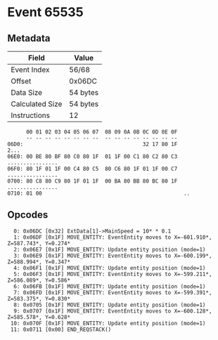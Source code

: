 # Event 65535

## Metadata

| Field           | Value    |
|-----------------|----------|
| Event Index     | 56/68    |
| Offset          | 0x06DC   |
| Data Size       | 54 bytes |
| Calculated Size | 54 bytes |
| Instructions    | 12       |

```
      00 01 02 03 04 05 06 07  08 09 0A 0B 0C 0D 0E 0F
      -- -- -- -- -- -- -- --  -- -- -- -- -- -- -- --
06D0:                                      32 17 80 1F              2...
06E0: 00 BE 80 BF 80 C0 80 1F  01 1F 00 C1 80 C2 80 C3  ................
06F0: 80 1F 01 1F 00 C4 80 C5  80 C6 80 1F 01 1F 00 C7  ................
0700: 80 C8 80 C9 80 1F 01 1F  00 BA 80 BB 80 BC 80 1F  ................
0710: 01 00                                             ..              
```

## Opcodes

```
  0: 0x06DC [0x32] ExtData[1]->MainSpeed = 10* * 0.1
  1: 0x06DF [0x1F] MOVE_ENTITY: EventEntity moves to X=-601.910*, Z=587.743*, Y=0.274*
  2: 0x06E7 [0x1F] MOVE_ENTITY: Update entity position (mode=1)
  3: 0x06E9 [0x1F] MOVE_ENTITY: EventEntity moves to X=-600.199*, Z=588.994*, Y=0.347*
  4: 0x06F1 [0x1F] MOVE_ENTITY: Update entity position (mode=1)
  5: 0x06F3 [0x1F] MOVE_ENTITY: EventEntity moves to X=-599.211*, Z=586.089*, Y=0.586*
  6: 0x06FB [0x1F] MOVE_ENTITY: Update entity position (mode=1)
  7: 0x06FD [0x1F] MOVE_ENTITY: EventEntity moves to X=-599.391*, Z=583.375*, Y=0.830*
  8: 0x0705 [0x1F] MOVE_ENTITY: Update entity position (mode=1)
  9: 0x0707 [0x1F] MOVE_ENTITY: EventEntity moves to X=-600.128*, Z=585.578*, Y=0.628*
 10: 0x070F [0x1F] MOVE_ENTITY: Update entity position (mode=1)
 11: 0x0711 [0x00] END_REQSTACK()
```
